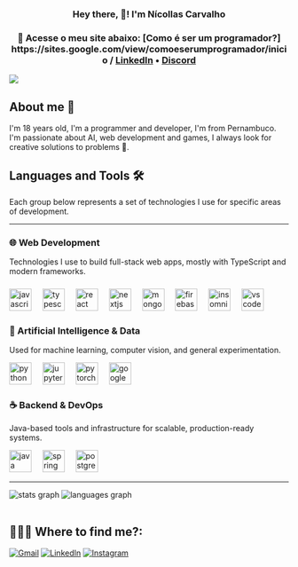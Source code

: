 <h3 align="center"> Hey there, 👋! I'm Nícollas Carvalho<h3>

<p align="center">
  🔗 Acesse o meu site abaixo:  
  [Como é ser um programador?] https://sites.google.com/view/comoeserumprogramador/inicio /
 <a href="https://www.linkedin.com/in/n%C3%ADcollas-carvalho-a36057366/">LinkedIn</a> •
 <a href="https://discord.com/channels/@me">Discord</a>
</p>




<img src="https://i.pinimg.com/originals/90/70/32/9070324cdfc07c68d60eed0c39e77573.gif"> 


## About me 👀

I'm 18 years old, I'm a programmer and developer, I'm from Pernambuco. I'm passionate about AI, web development and games, I always look for creative solutions to problems 🧠.

## Languages and Tools 🛠️

Each group below represents a set of technologies I use for specific areas of development.

---

### 🌐 Web Development
Technologies I use to build full-stack web apps, mostly with TypeScript and modern frameworks.
###

<div align="left">
  <img src="https://cdn.jsdelivr.net/gh/devicons/devicon/icons/javascript/javascript-original.svg" height="40" alt="javascript logo" />
  <img width="12" />
  <img src="https://cdn.jsdelivr.net/gh/devicons/devicon/icons/typescript/typescript-original.svg" height="40" alt="typescript logo"  />
  <img width="12" />
  <img src="https://cdn.jsdelivr.net/gh/devicons/devicon/icons/react/react-original.svg" height="40" alt="react logo"  />
  <img width="12" />
  <img src="https://cdn.jsdelivr.net/gh/devicons/devicon/icons/nextjs/nextjs-original.svg" height="40" alt="nextjs logo"  />
  <img width="12" />
  <img src="https://cdn.jsdelivr.net/gh/devicons/devicon/icons/mongodb/mongodb-original.svg" height="40" alt="mongodb logo"  />
  <img width="12" />
  <img src="https://cdn.jsdelivr.net/gh/devicons/devicon/icons/firebase/firebase-plain.svg" height="40" alt="firebase logo"  />
  <img width="12" />
  <img src="https://cdn.jsdelivr.net/gh/devicons/devicon/icons/insomnia/insomnia-original.svg" height="40" alt="insomnia logo"  />
  <img width="12" />
  <img src="https://cdn.jsdelivr.net/gh/devicons/devicon/icons/vscode/vscode-original.svg" height="40" alt="vscode logo"  />
  <img width="12" />
  
</div>

### 🤖 Artificial Intelligence & Data
Used for machine learning, computer vision, and general experimentation.

<div align="left">
  <img src="https://cdn.jsdelivr.net/gh/devicons/devicon/icons/python/python-original.svg" height="40" alt="python logo"  />
  <img width="12" />
  <img src="https://cdn.jsdelivr.net/gh/devicons/devicon/icons/jupyter/jupyter-original.svg" height="40" alt="jupyter logo"  />
  <img width="12" />
  <img src="https://cdn.simpleicons.org/pytorch/EE4C2C" height="40" alt="pytorch logo"  />
  <img width="12" />
  <img src="https://cdn.jsdelivr.net/gh/devicons/devicon/icons/googlecloud/googlecloud-original.svg" height="40" alt="googlecloud logo"  
</div>

### ☕ Backend & DevOps
Java-based tools and infrastructure for scalable, production-ready systems.

<div align="left">
  <img src="https://cdn.jsdelivr.net/gh/devicons/devicon/icons/java/java-original.svg" height="40" alt="java logo"  />
  <img width="12" />
  <img src="https://cdn.simpleicons.org/spring/6DB33F" height="40" alt="spring logo"  />
  <img width="12" />
  <img src="https://cdn.jsdelivr.net/gh/devicons/devicon/icons/postgresql/postgresql-original.svg" height="40" alt="postgresql logo"  />
  <img width="12" />
  <img width="12" />
 
</div>

---

<div align="left">
  <img src="https://github-readme-stats.vercel.app/api?username=nicollascarvalh0&hide_title=false&hide_rank=false&show_icons=true&include_all_commits=true&count_private=true&disable_animations=false&theme=nord&locale=en&hide_border=false&order=1" alt="stats graph"  />
  <img src="https://github-readme-stats.vercel.app/api/top-langs?username=nicollascarvalh0&locale=en&hide_title=false&layout=compact&card_width=320&langs_count=8&theme=nord&hide_border=false&order=2" alt="languages graph"  />
</div>

<br>









## 👨🏻‍💻 Where to find me?:
<p align="left">
  <a href="mailto:nicollaascarvalho@gmail.com" title="Gmail">
  <img src="https://img.shields.io/badge/-Gmail-FF0000?style=flat-square&labelColor=FF0000&logo=gmail&logoColor=white&link=https://mail.google.com/mail/u/0/#inbox" alt="Gmail"/></a>
  <a href="https://www.linkedin.com/in/n%C3%ADcollas-carvalho-a36057366/" title="LinkedIn">
  <img src="https://img.shields.io/badge/-Linkedin-0e76a8?style=flat-square&logo=Linkedin&logoColor=white&link=LINK-DO-SEU-LINKEDIN" alt="LinkedIn"/></a>
  <a href="https://instagram.com/_nicollascarv/" title="Instagram">
  <img src="https://img.shields.io/badge/-Instagram-DF0174?style=flat-square&labelColor=DF0174&logo=instagram&logoColor=white&link=LINK-DO-SEU-INSTAGRAM" alt="Instagram"/></a>

 




